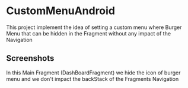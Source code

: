 # CustomMenuAndroid

This project implement the idea of setting a custom menu where Burger Menu that can be hidden in the Fragment without any impact of the Navigation

## Screenshots

In this Main Fragment (DashBoardFragment) we hide the icon of burger menu and we don't impact the backStack of the Fragments Navigation 

